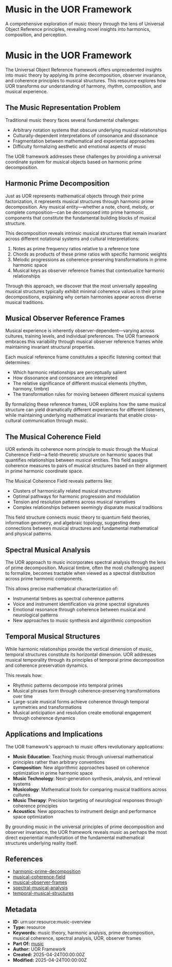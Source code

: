 # Music in the UOR Framework

A comprehensive exploration of music theory through the lens of Universal Object Reference principles, revealing novel insights into harmonics, composition, and perception.

# Music in the UOR Framework

The Universal Object Reference framework offers unprecedented insights into music theory by applying its prime decomposition, observer invariance, and coherence principles to musical structures. This resource explores how UOR transforms our understanding of harmony, rhythm, composition, and musical experience.

## The Music Representation Problem

Traditional music theory faces several fundamental challenges:

- Arbitrary notation systems that obscure underlying musical relationships
- Culturally-dependent interpretations of consonance and dissonance
- Fragmentation between mathematical and experiential approaches
- Difficulty formalizing aesthetic and emotional aspects of music

The UOR framework addresses these challenges by providing a universal coordinate system for musical objects based on harmonic prime decomposition.

## Harmonic Prime Decomposition

Just as UOR represents mathematical objects through their prime factorization, it represents musical structures through harmonic prime decomposition. Any musical entity—whether a note, chord, melody, or complete composition—can be decomposed into prime harmonic components that constitute the fundamental building blocks of musical structure.

This decomposition reveals intrinsic musical structures that remain invariant across different notational systems and cultural interpretations:

1. Notes as prime frequency ratios relative to a reference tone
2. Chords as products of these prime ratios with specific harmonic weights
3. Melodic progressions as coherence-preserving transformations in prime harmonic space
4. Musical keys as observer reference frames that contextualize harmonic relationships

Through this approach, we discover that the most universally appealing musical structures typically exhibit minimal coherence values in their prime decompositions, explaining why certain harmonies appear across diverse musical traditions.

## Musical Observer Reference Frames

Musical experience is inherently observer-dependent—varying across cultures, training levels, and individual preferences. The UOR framework embraces this variability through musical observer reference frames while maintaining invariant structural properties.

Each musical reference frame constitutes a specific listening context that determines:

- Which harmonic relationships are perceptually salient
- How dissonance and consonance are interpreted
- The relative significance of different musical elements (rhythm, harmony, timbre)
- The transformation rules for moving between different musical systems

By formalizing these reference frames, UOR explains how the same musical structure can yield dramatically different experiences for different listeners, while maintaining underlying mathematical invariants that enable cross-cultural communication through music.

## The Musical Coherence Field

UOR extends its coherence norm principle to music through the Musical Coherence Field—a field-theoretic structure on harmonic spaces that quantifies relationships between musical entities. This field assigns coherence measures to pairs of musical structures based on their alignment in prime harmonic coordinate space.

The Musical Coherence Field reveals patterns like:

- Clusters of harmonically related musical structures
- Optimal pathways for harmonic progression and modulation
- Tension and resolution patterns across musical narratives
- Complex relationships between seemingly disparate musical traditions

This field structure connects music theory to quantum field theories, information geometry, and algebraic topology, suggesting deep connections between musical structures and fundamental mathematical and physical patterns.

## Spectral Musical Analysis

The UOR approach to music incorporates spectral analysis through the lens of prime decomposition. Musical timbre, often the most challenging aspect to formalize, becomes tractable when viewed as a spectral distribution across prime harmonic components.

This allows precise mathematical characterization of:

- Instrumental timbres as spectral coherence patterns
- Voice and instrument identification via prime spectral signatures
- Emotional resonance through coherence between musical and neurological patterns
- New approaches to music synthesis and algorithmic composition

## Temporal Musical Structures

While harmonic relationships provide the vertical dimension of music, temporal structures constitute its horizontal dimension. UOR addresses musical temporality through its principles of temporal prime decomposition and coherence preservation dynamics.

This reveals how:

- Rhythmic patterns decompose into temporal primes
- Musical phrases form through coherence-preserving transformations over time
- Large-scale musical forms achieve coherence through temporal symmetries and transformations
- Musical anticipation and resolution create emotional engagement through coherence dynamics

## Applications and Implications

The UOR framework's approach to music offers revolutionary applications:

- **Music Education**: Teaching music through universal mathematical principles rather than arbitrary conventions
- **Composition**: New algorithmic approaches based on coherence optimization in prime harmonic space
- **Music Technology**: Next-generation synthesis, analysis, and retrieval systems
- **Musicology**: Mathematical tools for comparing musical traditions across cultures
- **Music Therapy**: Precision targeting of neurological responses through coherence principles
- **Acoustics**: New approaches to instrument design and performance space optimization

By grounding music in the universal principles of prime decomposition and observer invariance, the UOR framework reveals music as perhaps the most direct experiential manifestation of the fundamental mathematical structures underlying reality itself.

## References

- [harmonic-prime-decomposition](./harmonic-prime-decomposition.md)
- [musical-coherence-field](./musical-coherence-field.md)
- [musical-observer-frames](./musical-observer-frames.md)
- [spectral-musical-analysis](./spectral-musical-analysis.md)
- [temporal-musical-structures](./temporal-musical-structures.md)

## Metadata

- **ID:** urn:uor:resource:music-overview
- **Type:** resource
- **Keywords:** music theory, harmonic analysis, prime decomposition, musical coherence, spectral analysis, UOR, observer frames
- **Part Of:** [music](../Topics/music.md)
- **Author:** UOR Framework
- **Created:** 2025-04-24T00:00:00Z
- **Modified:** 2025-04-24T00:00:00Z
